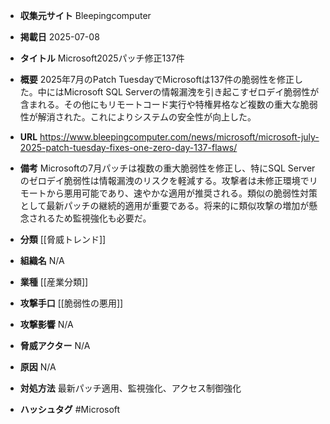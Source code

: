 - **収集元サイト**
Bleepingcomputer

- **掲載日**
2025-07-08

- **タイトル**
Microsoft2025パッチ修正137件

- **概要**
2025年7月のPatch TuesdayでMicrosoftは137件の脆弱性を修正した。中にはMicrosoft SQL Serverの情報漏洩を引き起こすゼロデイ脆弱性が含まれる。その他にもリモートコード実行や特権昇格など複数の重大な脆弱性が解消された。これによりシステムの安全性が向上した。

- **URL**
https://www.bleepingcomputer.com/news/microsoft/microsoft-july-2025-patch-tuesday-fixes-one-zero-day-137-flaws/

- **備考**
Microsoftの7月パッチは複数の重大脆弱性を修正し、特にSQL Serverのゼロデイ脆弱性は情報漏洩のリスクを軽減する。攻撃者は未修正環境でリモートから悪用可能であり、速やかな適用が推奨される。類似の脆弱性対策として最新パッチの継続的適用が重要である。将来的に類似攻撃の増加が懸念されるため監視強化も必要だ。

- **分類**
[[脅威トレンド]]

- **組織名**
N/A

- **業種**
[[産業分類]]

- **攻撃手口**
[[脆弱性の悪用]]

- **攻撃影響**
N/A

- **脅威アクター**
N/A

- **原因**
N/A

- **対処方法**
最新パッチ適用、監視強化、アクセス制御強化

- **ハッシュタグ**
#Microsoft
